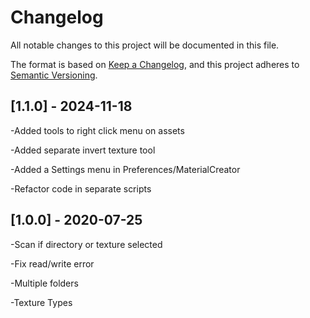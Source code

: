 # Changelog
All notable changes to this project will be documented in this file.

The format is based on [Keep a Changelog](https://keepachangelog.com/en/1.0.0/),
and this project adheres to [Semantic Versioning](https://semver.org/spec/v2.0.0.html).

## [1.1.0] - 2024-11-18
-Added tools to right click menu on assets

-Added separate invert texture tool

-Added a Settings menu in Preferences/MaterialCreator

-Refactor code in separate scripts

## [1.0.0] - 2020-07-25
-Scan if directory or texture selected

-Fix read/write error

-Multiple folders

-Texture Types
